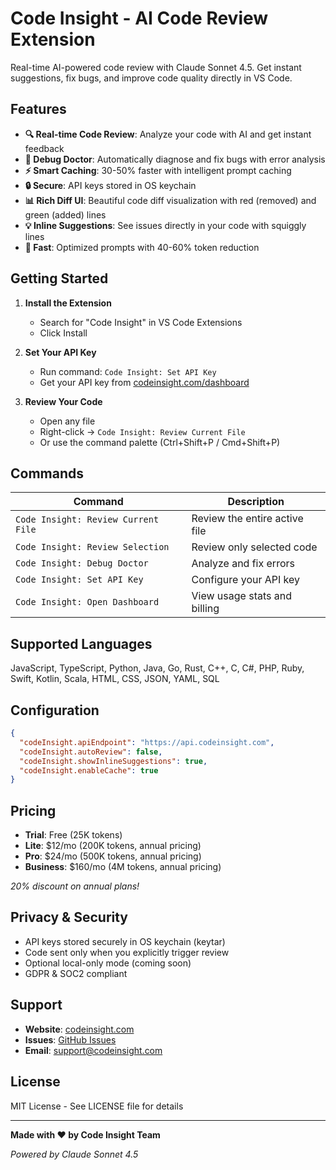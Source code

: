 # Code Insight - AI Code Review Extension

Real-time AI-powered code review with Claude Sonnet 4.5. Get instant suggestions, fix bugs, and improve code quality directly in VS Code.

## Features

- **🔍 Real-time Code Review**: Analyze your code with AI and get instant feedback
- **🐛 Debug Doctor**: Automatically diagnose and fix bugs with error analysis
- **⚡ Smart Caching**: 30-50% faster with intelligent prompt caching
- **🔒 Secure**: API keys stored in OS keychain
- **📊 Rich Diff UI**: Beautiful code diff visualization with red (removed) and green (added) lines
- **💡 Inline Suggestions**: See issues directly in your code with squiggly lines
- **🚀 Fast**: Optimized prompts with 40-60% token reduction

## Getting Started

1. **Install the Extension**
   - Search for "Code Insight" in VS Code Extensions
   - Click Install

2. **Set Your API Key**
   - Run command: `Code Insight: Set API Key`
   - Get your API key from [codeinsight.com/dashboard](https://codeinsight.com/dashboard)

3. **Review Your Code**
   - Open any file
   - Right-click → `Code Insight: Review Current File`
   - Or use the command palette (Ctrl+Shift+P / Cmd+Shift+P)

## Commands

| Command | Description |
|---------|-------------|
| `Code Insight: Review Current File` | Review the entire active file |
| `Code Insight: Review Selection` | Review only selected code |
| `Code Insight: Debug Doctor` | Analyze and fix errors |
| `Code Insight: Set API Key` | Configure your API key |
| `Code Insight: Open Dashboard` | View usage stats and billing |

## Supported Languages

JavaScript, TypeScript, Python, Java, Go, Rust, C++, C, C#, PHP, Ruby, Swift, Kotlin, Scala, HTML, CSS, JSON, YAML, SQL

## Configuration

```json
{
  "codeInsight.apiEndpoint": "https://api.codeinsight.com",
  "codeInsight.autoReview": false,
  "codeInsight.showInlineSuggestions": true,
  "codeInsight.enableCache": true
}
```

## Pricing

- **Trial**: Free (25K tokens)
- **Lite**: $12/mo (200K tokens, annual pricing)
- **Pro**: $24/mo (500K tokens, annual pricing)
- **Business**: $160/mo (4M tokens, annual pricing)

*20% discount on annual plans!*

## Privacy & Security

- API keys stored securely in OS keychain (keytar)
- Code sent only when you explicitly trigger review
- Optional local-only mode (coming soon)
- GDPR & SOC2 compliant

## Support

- **Website**: [codeinsight.com](https://codeinsight.com)
- **Issues**: [GitHub Issues](https://github.com/preetugc1234/codeinsight/issues)
- **Email**: support@codeinsight.com

## License

MIT License - See LICENSE file for details

---

**Made with ❤️ by Code Insight Team**

*Powered by Claude Sonnet 4.5*
